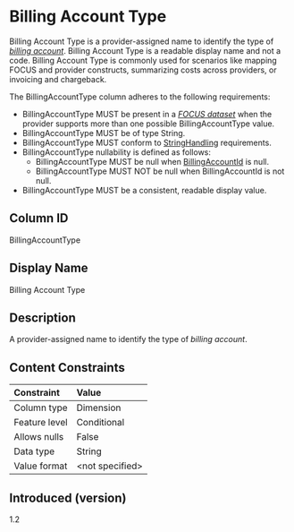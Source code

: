 # Billing Account Type

Billing Account Type is a provider-assigned name to identify the type of [*billing account*](#glossary:billing-account). Billing Account Type is a readable display name and not a code. Billing Account Type is commonly used for scenarios like mapping FOCUS and provider constructs, summarizing costs across providers, or invoicing and chargeback.

The BillingAccountType column adheres to the following requirements:

* BillingAccountType MUST be present in a [*FOCUS dataset*](#glossary:FOCUS-dataset) when the provider supports more than one possible BillingAccountType value.
* BillingAccountType MUST be of type String.
* BillingAccountType MUST conform to [StringHandling](#stringhandling) requirements.
* BillingAccountType nullability is defined as follows:
  * BillingAccountType MUST be null when [BillingAccountId](#billingaccountid) is null.
  * BillingAccountType MUST NOT be null when BillingAccountId is not null.
* BillingAccountType MUST be a consistent, readable display value.

## Column ID

BillingAccountType

## Display Name

Billing Account Type

## Description

A provider-assigned name to identify the type of *billing account*.

## Content Constraints

| Constraint      | Value            |
| :-------------- | :--------------- |
| Column type     | Dimension        |
| Feature level   | Conditional      |
| Allows nulls    | False            |
| Data type       | String           |
| Value format    | \<not specified> |

## Introduced (version)

1.2
